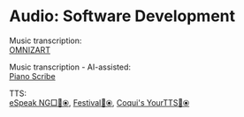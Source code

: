 # Audio: Software Development

Music transcription:  
[OMNIZART](https://music-and-culture-technology-lab.github.io/omnizart-doc/)

Music transcription - AI-assisted:  
[Piano Scribe](https://piano-scribe.glitch.me/)

TTS:  
[eSpeak NG□🔌⦿](https://github.com/espeak-ng/espeak-ng/),
[Festival🔌⦿](http://www.cstr.ed.ac.uk/projects/festival/),
[Coqui's YourTTS🔌⦿](https://coqui.ai/blog/tts/yourtts-zero-shot-text-synthesis-low-resource-languages)
